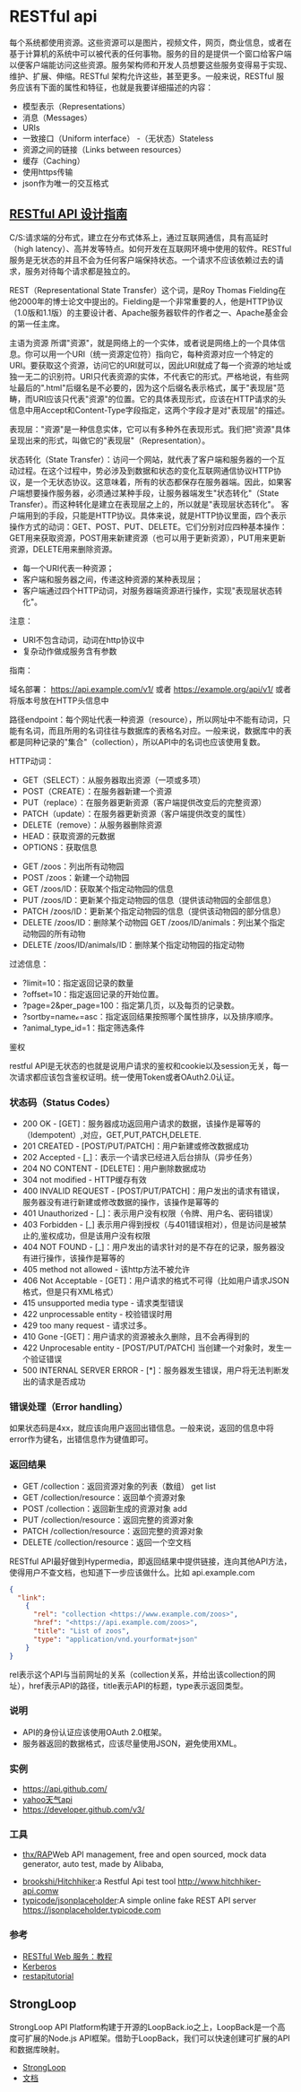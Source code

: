 # RESTful api

每个系统都使用资源。这些资源可以是图片，视频文件，网页，商业信息，或者在基于计算机的系统中可以被代表的任何事物。服务的目的是提供一个窗口给客户端以便客户端能访问这些资源。服务架构师和开发人员想要这些服务变得易于实现、维护、扩展、伸缩。RESTful 架构允许这些，甚至更多。一般来说，RESTful 服务应该有下面的属性和特征，也就是我要详细描述的内容：

- 模型表示（Representations）
- 消息（Messages）
- URIs
- 一致接口（Uniform interface） -（无状态）Stateless
- 资源之间的链接（Links between resources）
- 缓存（Caching）
- 使用https传输
- json作为唯一的交互格式

## [RESTful API 设计指南](http://www.ruanyifeng.com/blog/2014/05/restful_api)

C/S:请求端的分布式，建立在分布式体系上，通过互联网通信，具有高延时（high latency）、高并发等特点。如何开发在互联网环境中使用的软件。RESTful 服务是无状态的并且不会为任何客户端保持状态。一个请求不应该依赖过去的请求，服务对待每个请求都是独立的。

REST（Representational State Transfer）这个词，是Roy Thomas Fielding在他2000年的博士论文中提出的。Fielding是一个非常重要的人，他是HTTP协议（1.0版和1.1版）的主要设计者、Apache服务器软件的作者之一、Apache基金会的第一任主席。

主语为资源 所谓"资源"，就是网络上的一个实体，或者说是网络上的一个具体信息。你可以用一个URI（统一资源定位符）指向它，每种资源对应一个特定的URI。要获取这个资源，访问它的URI就可以，因此URI就成了每一个资源的地址或独一无二的识别符。URI只代表资源的实体，不代表它的形式。严格地说，有些网址最后的".html"后缀名是不必要的，因为这个后缀名表示格式，属于"表现层"范畴，而URI应该只代表"资源"的位置。它的具体表现形式，应该在HTTP请求的头信息中用Accept和Content-Type字段指定，这两个字段才是对"表现层"的描述。

表现层："资源"是一种信息实体，它可以有多种外在表现形式。我们把"资源"具体呈现出来的形式，叫做它的"表现层"（Representation）。

状态转化（State Transfer）：访问一个网站，就代表了客户端和服务器的一个互动过程。在这个过程中，势必涉及到数据和状态的变化互联网通信协议HTTP协议，是一个无状态协议。这意味着，所有的状态都保存在服务器端。因此，如果客户端想要操作服务器，必须通过某种手段，让服务器端发生"状态转化"（State Transfer）。而这种转化是建立在表现层之上的，所以就是"表现层状态转化"。 客户端用到的手段，只能是HTTP协议。具体来说，就是HTTP协议里面，四个表示操作方式的动词：GET、POST、PUT、DELETE。它们分别对应四种基本操作：GET用来获取资源，POST用来新建资源（也可以用于更新资源），PUT用来更新资源，DELETE用来删除资源。

- 每一个URI代表一种资源；
- 客户端和服务器之间，传递这种资源的某种表现层；
- 客户端通过四个HTTP动词，对服务器端资源进行操作，实现"表现层状态转化"。

注意：

- URI不包含动词，动词在http协议中
- 复杂动作做成服务含有参数

指南：

域名部署： <https://api.example.com/v1/> 或者 <https://example.org/api/v1/> 或者将版本号放在HTTP头信息中

路径endpoint：每个网址代表一种资源（resource），所以网址中不能有动词，只能有名词，而且所用的名词往往与数据库的表格名对应。一般来说，数据库中的表都是同种记录的"集合"（collection），所以API中的名词也应该使用复数。

HTTP动词：

* GET（SELECT）：从服务器取出资源（一项或多项）
* POST（CREATE）：在服务器新建一个资源
* PUT（replace）：在服务器更新资源（客户端提供改变后的完整资源）
* PATCH（update）：在服务器更新资源（客户端提供改变的属性）
* DELETE（remove）：从服务器删除资源
* HEAD：获取资源的元数据
* OPTIONS：获取信息

- GET /zoos：列出所有动物园
- POST /zoos：新建一个动物园
- GET /zoos/ID：获取某个指定动物园的信息
- PUT /zoos/ID：更新某个指定动物园的信息（提供该动物园的全部信息）
- PATCH /zoos/ID：更新某个指定动物园的信息（提供该动物园的部分信息）
- DELETE /zoos/ID：删除某个动物园 GET /zoos/ID/animals：列出某个指定动物园的所有动物
- DELETE /zoos/ID/animals/ID：删除某个指定动物园的指定动物

过滤信息：

- ?limit=10：指定返回记录的数量
- ?offset=10：指定返回记录的开始位置。
- ?page=2&per_page=100：指定第几页，以及每页的记录数。
- ?sortby=nameℴ=asc：指定返回结果按照哪个属性排序，以及排序顺序。
- ?animal_type_id=1：指定筛选条件

鉴权

restful API是无状态的也就是说用户请求的鉴权和cookie以及session无关，每一次请求都应该包含鉴权证明。统一使用Token或者OAuth2.0认证。

### 状态码（Status Codes）

* 200 OK - [GET]：服务器成功返回用户请求的数据，该操作是幂等的（Idempotent）,对应，GET,PUT,PATCH,DELETE.
* 201 CREATED - [POST/PUT/PATCH]：用户新建或修改数据成功
* 202 Accepted - [_]：表示一个请求已经进入后台排队（异步任务）
* 204 NO CONTENT - [DELETE]：用户删除数据成功
* 304 not modified   - HTTP缓存有效
* 400 INVALID REQUEST - [POST/PUT/PATCH]：用户发出的请求有错误，服务器没有进行新建或修改数据的操作，该操作是幂等的
* 401 Unauthorized - [_]：表示用户没有权限（令牌、用户名、密码错误）
* 403 Forbidden - [_] 表示用户得到授权（与401错误相对），但是访问是被禁止的,鉴权成功，但是该用户没有权限
* 404 NOT FOUND - [_]：用户发出的请求针对的是不存在的记录，服务器没有进行操作，该操作是幂等的
* 405 method not allowed - 该http方法不被允许
* 406 Not Acceptable - [GET]：用户请求的格式不可得（比如用户请求JSON格式，但是只有XML格式）
* 415 unsupported media type - 请求类型错误
* 422 unprocessable entity - 校验错误时用
* 429 too many request - 请求过多。
* 410 Gone -[GET]：用户请求的资源被永久删除，且不会再得到的
* 422 Unprocesable entity - [POST/PUT/PATCH] 当创建一个对象时，发生一个验证错误
* 500 INTERNAL SERVER ERROR - [*]：服务器发生错误，用户将无法判断发出的请求是否成功

### 错误处理（Error handling）

如果状态码是4xx，就应该向用户返回出错信息。一般来说，返回的信息中将error作为键名，出错信息作为键值即可。

### 返回结果

* GET /collection：返回资源对象的列表（数组）  get list
* GET /collection/resource：返回单个资源对象
* POST /collection：返回新生成的资源对象    add
* PUT /collection/resource：返回完整的资源对象
* PATCH /collection/resource：返回完整的资源对象
* DELETE /collection/resource：返回一个空文档

RESTful API最好做到Hypermedia，即返回结果中提供链接，连向其他API方法，使得用户不查文档，也知道下一步应该做什么。比如 api.example.com

```json
{
  "link":
    {
      "rel": "collection <https://www.example.com/zoos>",
      "href": "<https://api.example.com/zoos>",
      "title": "List of zoos",
      "type": "application/vnd.yourformat+json"
    }
}
```

rel表示这个API与当前网址的关系（collection关系，并给出该collection的网址），href表示API的路径，title表示API的标题，type表示返回类型。

### 说明

- API的身份认证应该使用OAuth 2.0框架。
- 服务器返回的数据格式，应该尽量使用JSON，避免使用XML。

### 实例

* <https://api.github.com/>
* [yahoo天气api](https://query.yahooapis.com/v1/public/yql?q=select%20*%20from%20weather.forecast%20where%20woeid%20%3D%202151330&format=json)
* https://developer.github.com/v3/

### 工具

- [thx/RAP](https://github.com/thx/RAP)Web API management, free and open sourced, mock data generator, auto test, made by Alibaba,
* [brookshi/Hitchhiker](https://github.com/brookshi/Hitchhiker):a Restful Api test tool http://www.hitchhiker-api.comw
* [typicode/jsonplaceholder](https://github.com/typicode/jsonplaceholder):A simple online fake REST API server https://jsonplaceholder.typicode.com

### 参考

- [RESTful Web 服务：教程](https://zhuanlan.zhihu.com/p/21644769)
- [Kerberos](http://danlebrero.com/2017/03/26/Kerberos-explained-in-pictures/)
- [restapitutorial](https://www.restapitutorial.com/)

## StrongLoop

StrongLoop API Platform构建于开源的LoopBack.io之上，LoopBack是一个高度可扩展的Node.js API框架。借助于LoopBack，我们可以快速创建可扩展的API和数据库映射。

* [StrongLoop](https://mac.aotu.io/docs/dev-rd/strongloop.html)
* [文档](https://docs.strongloop.com/pages/viewpage.action?pageId=10879061)
